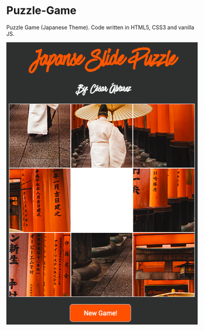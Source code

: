 # Puzzle-Game
Puzzle Game (Japanese Theme). Code written in HTML5, CSS3 and vanilla JS.

<p align="center">
  <img width="531" height="745" src="img/ss.png">
</p>
